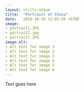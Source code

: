```yaml
---
layout: stills-album
title:  "Portraits of China"
date:   2018-10-30 13:05:30 +0700
image:
- portrait1.JPG
- portrait2.jpg
- portrait7.JPG
image-alt:
- Alt text for image 1
- Alt text for image 2
- Alt text for image 3
- Alt text for image 4
- Alt text for image 5
- Alt text for image 6
---
```


Text goes here
